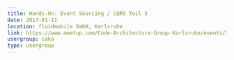 ```yaml
---
title: Hands-On: Event Sourcing / CQRS Teil 5
date: 2017-01-11
location: fluidmobile GmbH, Karlsruhe
link: https://www.meetup.com/Code-Architecture-Group-Karlsruhe/events/236244587/
usergroup: caka
type: usergroup
---
```


